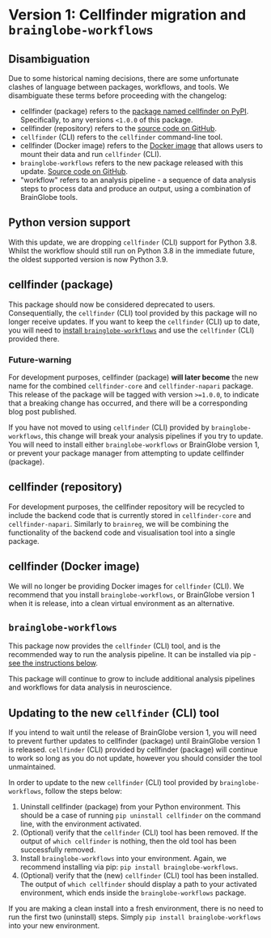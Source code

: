 # Version 1: Cellfinder migration and `brainglobe-workflows`

## Disambiguation

Due to some historical naming decisions, there are some unfortunate clashes of language between packages, workflows, and tools.
We disambiguate these terms before proceeding with the changelog:

- cellfinder (package) refers to the [package named cellfinder on PyPI](https://pypi.org/project/cellfinder/0.8.0/). Specifically, to any versions `<1.0.0` of this package.
- cellfinder (repository) refers to the [source code on GitHub](https://github.com/brainglobe/cellfinder).
- `cellfinder` (CLI) refers to the `cellfinder` command-line tool.
- cellfinder (Docker image) refers to the [Docker image](https://hub.docker.com/r/adamltyson/cellfinder) that allows users to mount their data and run `cellfinder` (CLI).
- `brainglobe-workflows` refers to the new package released with this update. [Source code on GitHub](https://github.com/brainglobe/brainglobe-workflows).
- "workflow" refers to an analysis pipeline - a sequence of data analysis steps to process data and produce an output, using a combination of BrainGlobe tools.

## Python version support

With this update, we are dropping `cellfinder` (CLI) support for Python 3.8.
Whilst the workflow should still run on Python 3.8 in the immediate future, the oldest supported version is now Python 3.9.

## cellfinder (package)

This package should now be considered deprecated to users.
Consequentially, the `cellfinder` (CLI) tool provided by this package will no longer receive updates.
If you want to keep the `cellfinder` (CLI) up to date, you will need to [install `brainglobe-workflows`](#updating-to-the-new-cellfinder-command-line-tool) and use the `cellfinder` (CLI) provided there.

### Future-warning

For development purposes, cellfinder (package) **will later become** the new name for the combined `cellfinder-core` and `cellfinder-napari` package.
This release of the package will be tagged with version `>=1.0.0`, to indicate that a breaking change has occurred, and there will be a corresponding blog post published.

If you have not moved to using `cellfinder` (CLI) provided by `brainglobe-workflows`, this change will break your analysis pipelines if you try to update.
You will need to install either `brainglobe-workflows` or BrainGlobe version 1, or prevent your package manager from attempting to update cellfinder (package).

## cellfinder (repository)

For development purposes, the cellfinder repository will be recycled to include the backend code that is currently stored in `cellfinder-core` and `cellfinder-napari`.
Similarly to `brainreg`, we will be combining the functionality of the backend code and visualisation tool into a single package.

## cellfinder (Docker image)

We will no longer be providing Docker images for `cellfinder` (CLI).
We recommend that you install `brainglobe-workflows`, or BrainGlobe version 1 when it is release, into a clean virtual environment as an alternative.

## `brainglobe-workflows`

This package now provides the `cellfinder` (CLI) tool, and is the recommended way to run the analysis pipeline.
It can be installed via pip - [see the instructions below](#updating-to-the-new-cellfinder-cli-tool).

This package will continue to grow to include additional analysis pipelines and workflows for data analysis in neuroscience.

## Updating to the new `cellfinder` (CLI) tool

If you intend to wait until the release of BrainGlobe version 1, you will need to prevent further updates to cellfinder (package) until BrainGlobe version 1 is released.
`cellfinder` (CLI) provided by cellfinder (package) will continue to work so long as you do not update, however you should consider the tool unmaintained.

In order to update to the new `cellfinder` (CLI) tool provided by `brainglobe-workflows`, follow the steps below:

1. Uninstall cellfinder (package) from your Python environment. This should be a case of running `pip uninstall cellfinder` on the command line, with the environment activated.
1. (Optional) verify that the `cellfinder` (CLI) tool has been removed. If the output of `which cellfinder` is nothing, then the old tool has been successfully removed.
1. Install `brainglobe-workflows` into your environment. Again, we recommend installing via pip: `pip install brainglobe-workflows`.
1. (Optional) verify that the (new) `cellfinder` (CLI) tool has been installed. The output of `which cellfinder` should display a path to your activated environment, which ends inside the `brainglobe-workflows` package.

If you are making a clean install into a fresh environment, there is no need to run the first two (uninstall) steps.
Simply `pip install brainglobe-workflows` into your new environment.
